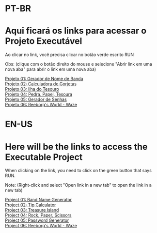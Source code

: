 # PT-BR
# Aqui ficará os links para acessar o Projeto Executável

Ao clicar no link, você precisa clicar no botão verde escrito RUN

Obs: (clique com o botão direito do mouse e selecione "Abrir link em uma nova aba" para abrir o link em uma nova aba)

[Projeto 01: Gerador de Nome de Banda](https://replit.com/@thalissongsilva/01-Gerador-de-Nome-de-BandaPT-BR) <br>
[Projeto 02: Calculadora de Gorjetas](https://replit.com/@thalissongsilva/02-calculadora-de-gorjeta) <br>
[Projeto 03: Ilha do Tesouro](https://replit.com/@thalissongsilva/03-Ilha-do-tesouro) <br>
[Projeto 04: Pedra, Papel, Tesoura](https://replit.com/@thalissongsilva/04-pedra-papel-tesoura) <br>
[Projeto 05: Gerador de Senhas](https://replit.com/@thalissongsilva/05-gerador-de-senhas) <br>
[Projeto 06: Reeborg's World - Waze](https://replit.com/@thalissongsilva/06-Reeborgs-world-waze#main.py)

# EN-US
# Here will be the links to access the Executable Project

When clicking on the link, you need to click on the green button that says RUN.

Note: (Right-click and select "Open link in a new tab" to open the link in a new tab)

[Project 01: Band Name Generator](https://replit.com/@thalissongsilva/01-Band-Name-GeneratorEN-US) <br>
[Project 02: Tip Calculator](https://replit.com/@thalissongsilva/02-tip-calculator) <br>
[Project 03: Treasure Island](https://replit.com/@thalissongsilva/03-Treasure-Island-Start) <br>
[Project 04: Rock, Paper, Scissors](https://replit.com/@thalissongsilva/04-rock-paper-scissors) <br>
[Project 05: Password Generator](https://replit.com/@thalissongsilva/05-password-generator) <br>
[Project 06: Reeborg's World - Waze](https://replit.com/@thalissongsilva/06-Reeborgs-world-waze#main.py)
